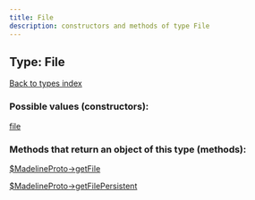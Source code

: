 ```yaml
---
title: File
description: constructors and methods of type File
---
```

## Type: File  
[Back to types index](index.md)



### Possible values (constructors):

[file](../constructors/file.md)  



### Methods that return an object of this type (methods):

[$MadelineProto->getFile](../methods/getFile.md)  

[$MadelineProto->getFilePersistent](../methods/getFilePersistent.md)  



